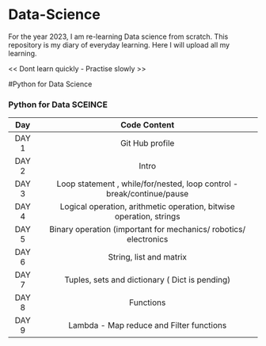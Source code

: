 # Data-Science

For the year 2023, I am re-learning Data science from scratch. 
This repository is my diary of everyday learning. 
 Here I will upload all my learning.
 

<< Dont learn quickly - Practise slowly >>


#Python for Data Science 


### Python for Data SCEINCE 
|Day |Code Content |
|:-:|:-:|
|DAY 1|Git Hub profile|
| DAY 2  |Intro |
| DAY 3 |Loop statement , while/for/nested, loop control -break/continue/pause |
| DAY 4 |Logical operation, arithmetic operation, bitwise operation, strings |
| DAY 5  | Binary operation (important for mechanics/ robotics/ electronics |
| DAY 6  | String, list and matrix |
| DAY 7  | Tuples, sets and dictionary ( Dict is pending) |
| DAY 8  | Functions|
| DAY 9  | Lambda - Map reduce and Filter functions |
